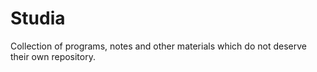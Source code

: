 # Studia
Collection of programs, notes and other materials which do not deserve their own repository.
